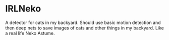 # IRLNeko
A detector for cats in my backyard.
Should use basic motion detection and then deep nets to save images of cats and other things in my backyard. Like a real life Neko Astume.

